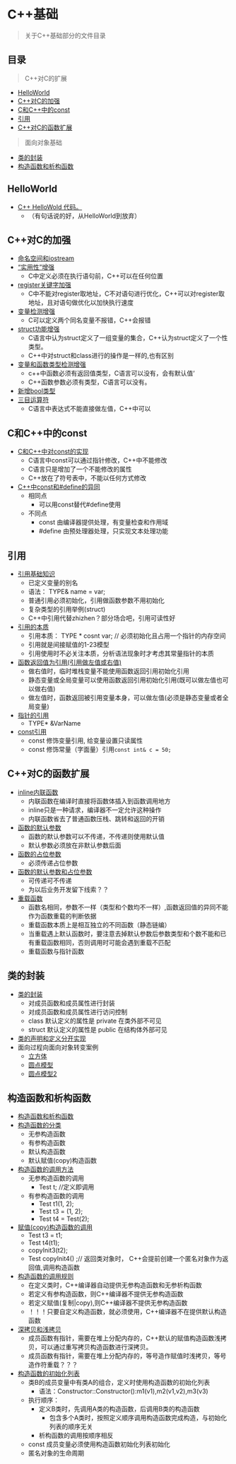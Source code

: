 # C++基础

> 关于C++基础部分的文件目录


## 目录

> C++对C的扩展
- [HelloWorld](#HelloWorld)
- [C++对C的加强](#C++对C的加强)
- [C和C++中的const](#C和C++中的const)
- [引用](#引用)
- [C++对C的函数扩展](#C++对C的函数扩展)

> 面向对象基础
- [类的封装](#面向对象基础)
- [构造函数和析构函数](#构造函数和析构函数)

## HelloWorld

- [C++ HelloWold 代码。](00_Helloword/00_Hello.cpp)
  - （有句话说的好，从HelloWorld到放弃）

## C++对C的加强

- [命名空间和iostream](01_namespace/00_namespace.cpp)
- [“实用性”增强](01_namespace/01_C++对C实用性增强.cpp)
  - C中定义必须在执行语句前，C++可以在任何位置
- [register关键字加强](01_namespace/02_register关键字的扩展.cpp)
  - C中不能对register取地址，C不对语句进行优化，C++可以对register取地址，且对语句做优化以加快执行速度
- [变量检测增强](01_namespace/03_变量检测增强.cpp)
  - C可以定义两个同名变量不报错，C++会报错
- [struct功能增强](01_namespace/04_struct功能增强.cpp)
  - C语言中认为struct定义了一组变量的集合，C++认为struct定义了一个性类型。
  - C++中对struct和class进行的操作是一样的,也有区别
- [变量和函数类型检测增强](01_namespace/05_变量_函数类型检查增强.cpp)
  - c++中函数必须有返回值类型，C语言可以没有，会有默认值‘
  - C++函数参数必须有类型，C语言可以没有。
- [新增bool类型](01_namespace/06_新增bool类型.cpp)
- [三目运算符](01_namespace/07_三目运算符.cpp)
  - C语言中表达式不能直接做左值，C++中可以

## C和C++中的const

- [C和C++中对const的实现](02_C语言和C++中的const/00_C和C++中const的实现.cpp)
  - C语言中const可以通过指针修改，C++中不能修改
  - C语言只是增加了一个不能修改的属性
  - C++放在了符号表中，不能以任何方式修改
- [C++中const和#define的异同](02_C语言和C++中的const/00_C和C++中const的实现.cpp)
  - 相同点
    - 可以用const替代#define使用
  - 不同点
    - const 由编译器提供处理，有变量检查和作用域
    - #define 由预处理器处理，只实现文本处理功能

## 引用
- [引用基础知识](03_引用/00_引用基础知识.cpp)
  - 已定义变量的别名
  - 语法：  TYPE& name = var;
  - 普通引用必须初始化，引用做函数参数不用初始化
  - 复杂类型的引用举例(struct)
  - C++中引用代替zhizhen？部分场合吧，引用可读性好
- [引用的本质](03_引用/01_引用的本质.cpp)
  - 引用本质： TYPE * cosnt var; // 必须初始化且占用一个指针的内存空间
  - 引用就是间接赋值的1-23模型
  - 引用使用时不必关注本质，分析语法现象时才考虑其常量指针的本质
- [函数返回值为引用(引用做左值或右值)](03_引用/02_函数返回值为引用(做左值右值).cpp)
  - 做右值时，临时堆栈变量不能使用函数返回引用初始化引用
  - 静态变量或全局变量可以使用函数返回引用初始化引用(既可以做左值也可以做右值)
  - 做左值时，函数返回被引用变量本身，可以做左值(必须是静态变量或者全局变量)
- [指针的引用](03_引用/03_指针的引用.cpp)
  - TYPE* &VarName
- [const引用](03_引用/04_const引用.cpp)
  - const 修饰变量引用, 给变量设置只读属性
  -  const 修饰常量（字面量）引用`const int& c = 50; `

## C++对C的函数扩展

- [inline内联函数](04_C++对C的函数扩展/00_inline内联函数.cpp)
  - 内联函数在编译时直接将函数体插入到函数调用地方
  - inline只是一种请求，编译器不一定允许这种操作
  - 内联函数省去了普通函数压栈、跳转和返回的开销
- [函数的默认参数](04_C++对C的函数扩展/01_函数的默认参数.cpp)
  - 函数的默认参数可以不传递，不传递则使用默认值
  - 默认参数必须放在非默认参数后面
- [函数的占位参数](04_C++对C的函数扩展/01_函数的默认参数.cpp)
  - 必须传递占位参数
- [函数的默认参数和占位参数](04_C++对C的函数扩展/01_函数的默认参数.cpp)
  - 可传递可不传递
  - 为以后业务开发留下线索？？
- [重载函数](04_C++对C的函数扩展/02_函数重载.cpp)
  - 函数名相同，参数不一样（类型和个数均不一样）,函数返回值的异同不能作为函数重载的判断依据
  - 重载函数本质上是相互独立的不同函数（静态链编）
  - 当重载遇上默认函数时，要注意去掉默认参数后参数类型和个数不能和已有重载函数相同，否则调用时可能会遇到重载不匹配
  - 重载函数与指针函数


## 类的封装

- [类的封装](05_面向对象基础/00_类的封装.cpp)
  - 对成员函数和成员属性进行封装
  - 对成员函数和成员属性进行访问控制
  - class 默认定义的属性是 private 在类外部不可见
  - struct 默认定义的属性是 public 在结构体外部可见
- [类的声明和定义分开实现](05_面向对象基础/01_类的声明和实现分开.cpp)
- 面向过程向面向对象转变案例
  - [立方体](05_面向对象基础/02_面向过程向面向对象转变案例立方体.cpp)
  - [圆点模型](05_面向对象基础/03_点圆模型.cpp)
  - [圆点模型2](05_面向对象基础/04_点圆模型2.cpp)

## 构造函数和析构函数

- [构造函数和析构函数](06_构造函数和析构函数/00_构造函数和析构函数.cpp)
- [构造函数的分类](06_构造函数和析构函数/01_构造函数的调用.cpp)
  - 无参构造函数
  - 有参构造函数
  - 默认构造函数
  - 默认赋值(copy)构造函数
- [构造函数的调用方法](06_构造函数和析构函数/01_构造函数的调用.cpp)
  - 无参构造函数的调用
    - Test t;    //定义即调用 
  - 有参构造函数的调用
    - Test t1(1, 2);
    - Test t3 = (1, 2);
    - Test t4 = Test(2); 
- [赋值(copy)构造函数的调用](06_构造函数和析构函数/02_赋值(copy)构造函数的调用.cpp)
  - Test t3 = t1;
  - Test t4(t1);
  - copyInit3(t2); 
  - Test copyInit4() ;// 返回类对象时， C++会提前创建一个匿名对象作为返回值,调用构造函数
- [构造函数的调用规则](06_构造函数和析构函数/03_构造函数调用规则.cpp)
  - 在定义类时，C++编译器自动提供无参构造函数和无参析构函数
  - 若定义有参构造函数，则C++编译器不提供无参构造函数
  - 若定义赋值(复制|copy),则C++编译器不提供无参构造函数
  - ！！！只要自定义构造函数，就必须使用，C++编译器不在提供默认构造函数
- [深拷贝和浅拷贝](06_构造函数和析构函数/04_深拷贝和浅拷贝.cpp)
  - 成员函数有指针，需要在堆上分配内存的，C++默认的赋值构造函数浅拷贝，可以通过重写拷贝构造函数进行深拷贝。
  - 成员函数有指针，需要在堆上分配内存的，等号造作赋值时浅拷贝，等号造作符重载？？？
- [构造函数的初始化列表](06_构造函数和析构函数/05_构造函数初始化列表.cpp)
  - 类B的成员变量中有类A的组合，定义时使用构造函数的初始化列表
    - 语法：Constructor::Constructor():m1(v1),m2(v1,v2),m3(v3)
  - 执行顺序：
    - 定义B类时，先调用A类的构造函数，后调用B类的构造函数
      - 包含多个A类时，按照定义顺序调用构造函数完成构造，与初始化列表的顺序无关
    - 析构函数的调用按顺序相反
  - const 成员变量必须使用构造函数初始化列表初始化
  - 匿名对象的生命周期
